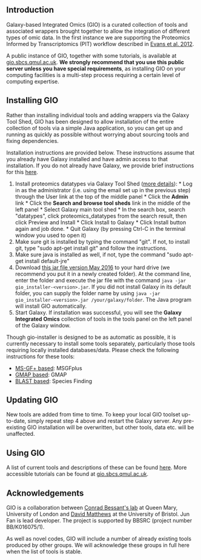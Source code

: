 ## Introduction
Galaxy-based Integrated Omics (GIO) is a curated collection of tools and associated wrappers brought together to allow the integration of different types of omic data. In the first instance we are supporting the Proteomics Informed by Transcriptomics (PIT) workflow described in [Evans et al. 2012](http://www.ncbi.nlm.nih.gov/pubmed/23142869).

A public instance of GIO, together with some tutorials, is available at [gio.sbcs.qmul.ac.uk](http://gio.sbcs.qmul.ac.uk). **We strongly recommend that you use this public server unless you have special requirements**, as installing GIO on your computing facilities is a multi-step process requiring a certain level of computing expertise.

## Installing GIO
Rather than installing individual tools and adding wrappers via the Galaxy Tool Shed, GIO has been designed to allow installation of the entire collection of tools via a simple Java application, so you can get up and running as quickly as possible without worrying about sourcing tools and fixing dependencies.

Installation instructions are provided below. These instructions assume that you already have Galaxy installed and have admin access to that installation. If you do not already have Galaxy, we provide brief instructions for this [here](../wiki/InstallingGalaxy.md).

  1. Install proteomics datatypes via Galaxy Tool Shed ([more details](http://wiki.galaxyproject.org/InstallingRepositoriesToGalaxy#Installing_Galaxy_tool_shed_repository_tools_into_a_local_Galaxy_instance)):
    * Log in as the administrator (i.e. using the email set up in the previous step) through the User link at the top of the middle panel
    * Click the **Admin** link 
    * Click the **Search and browse tool sheds** link in the middle of the left panel
    * Select Galaxy main tool shed
    * In the search box, search "datatypes", click proteomics_datatypes from the search result, then click Preview and Install
    * Click Install to Galaxy
    * Click Install button again and job done.
    * Quit Galaxy (by pressing Ctrl-C in the terminal window you used to open it)
  2. Make sure git is installed by typing the command "git". If not, to install git, type "sudo apt-get install git" and follow the instructions.
  3. Make sure java is installed as well, if not, type the command "sudo apt-get install default-jre"
  4. Download [this jar file version May 2016](https://github.com/wizardfan/gio_installer/blob/master/gio_installer-180516.jar?raw=true) to your hard drive (we recommend you put it in a newly created folder). At the command line, enter the folder and execute the jar file with the command `java -jar gio_installer-<version>.jar`. If you did not install Galaxy in its default folder, you can supply the folder name by using `java -jar gio_installer-<version>.jar /your/galaxy/folder`. The Java program will install GIO automatically.
  6. Start Galaxy. If installation was successful, you will see the **Galaxy Integrated Omics** collection of tools in the tools panel on the left panel of the Galaxy window.

Though gio-installer is designed to be as automatic as possible, it is currently necessary to install some tools separately, particularly those tools requiring locally installed databases/data. Please check the following instructions for these tools:
  * [MS-GF+ based](../wiki/setup/SetupMSGFplus.md): MSGFplus
  * [GMAP based](../wiki/setup/SetupGMAP.md): GMAP
  * [BLAST based](../wiki/setup/SetupBLAST.md): Species Finding

## Updating GIO
New tools are added from time to time. To keep your local GIO toolset up-to-date, simply repeat step 4 above and restart the Galaxy server. Any pre-existing GIO installation will be overwritten, but other tools, data etc. will be unaffected.

## Using GIO
A list of current tools and descriptions of these can be found [here](../wiki/tool_document.md). More accessible tutorials can be found at [gio.sbcs.qmul.ac.uk](http://gio.sbcs.qmul.ac.uk).

## Acknowledgements ##
GIO is a collaboration between [Conrad Bessant's lab](http://www.bessantlab.org) at Queen Mary, University of London and [David Matthews](http://www.bristol.ac.uk/cellmolmed/research/infect-immune/matthews.html) at the University of Bristol. Jun Fan is lead developer. The project is supported by BBSRC (project number BB/K016075/1).

As well as novel codes, GIO will include a number of already existing tools produced by other groups. We will acknowledge these groups in full here when the list of tools is stable.
